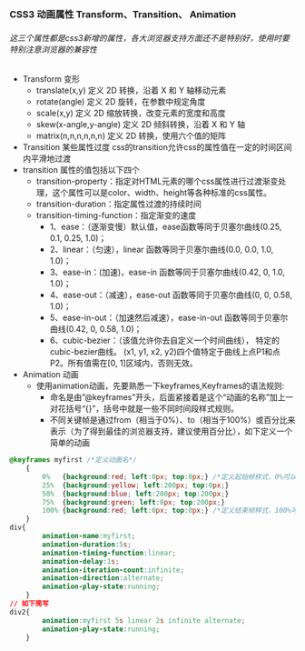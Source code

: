 ### CSS3  动画属性 Transform、Transition、 Animation
###### 这三个属性都是css3新增的属性，各大浏览器支持方面还不是特别好，使用时要特别注意浏览器的兼容性
- Transform 变形 
    - translate(x,y)	定义 2D 转换，沿着 X 和 Y 轴移动元素
    - rotate(angle)	定义 2D 旋转，在参数中规定角度
    - scale(x,y)	定义 2D 缩放转换，改变元素的宽度和高度
    - skew(x-angle,y-angle)	定义 2D 倾斜转换，沿着 X 和 Y 轴
    - matrix(n,n,n,n,n,n)	定义 2D 转换，使用六个值的矩阵
- Transition 某些属性过度 css的transition允许css的属性值在一定的时间区间内平滑地过渡
- transition 属性的值包括以下四个
    - transition-property：指定对HTML元素的哪个css属性进行过渡渐变处理，这个属性可以是color、width、height等各种标准的css属性。
    - transition-duration：指定属性过渡的持续时间
    - transition-timing-function：指定渐变的速度
        - 1、ease：（逐渐变慢）默认值，ease函数等同于贝塞尔曲线(0.25, 0.1, 0.25, 1.0)； 
        - 2、linear：（匀速），linear 函数等同于贝塞尔曲线(0.0, 0.0, 1.0, 1.0)； 
        - 3、ease-in：(加速)，ease-in 函数等同于贝塞尔曲线(0.42, 0, 1.0, 1.0)； 
        - 4、ease-out：（减速），ease-out 函数等同于贝塞尔曲线(0, 0, 0.58, 1.0)； 
        - 5、ease-in-out：（加速然后减速），ease-in-out 函数等同于贝塞尔曲线(0.42, 0, 0.58, 1.0)； 
        - 6、cubic-bezier：（该值允许你去自定义一个时间曲线）， 特定的cubic-bezier曲线。 (x1, y1, x2, y2)四个值特定于曲线上点P1和点P2。所有值需在[0, 1]区域内，否则无效。
- Animation 动画 
    - 使用animation动画，先要熟悉一下keyframes,Keyframes的语法规则:
        - 命名是由”@keyframes”开头，后面紧接着是这个“动画的名称”加上一对花括号“{}”，括号中就是一些不同时间段样式规则。
        - 不同关键帧是通过from（相当于0%）、to（相当于100%）或百分比来表示（为了得到最佳的浏览器支持，建议使用百分比），如下定义一个简单的动画
```css
@keyframes myfirst /*定义动画名*/
    {
        0%   {background:red; left:0px; top:0px;} /*定义起始帧样式，0%可以换成from*/
        25%  {background:yellow; left:200px; top:0px;}
        50%  {background:blue; left:200px; top:200px;}
        75%  {background:green; left:0px; top:200px;}
        100% {background:red; left:0px; top:0px;} /*定义结束帧样式，100%可以换成to*/
    }
div{
        animation-name:myfirst;
        animation-duration:5s;
        animation-timing-function:linear;
        animation-delay:1s;
        animation-iteration-count:infinite;
        animation-direction:alternate;
        animation-play-state:running;
    }
// 如下简写
div2{
        animation:myfirst 5s linear 2s infinite alternate;
        animation-play-state:running;
    }
```
